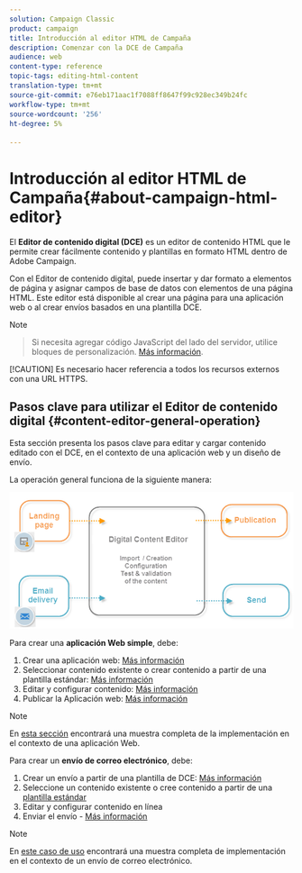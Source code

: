 ```yaml
---
solution: Campaign Classic
product: campaign
title: Introducción al editor HTML de Campaña
description: Comenzar con la DCE de Campaña
audience: web
content-type: reference
topic-tags: editing-html-content
translation-type: tm+mt
source-git-commit: e76eb171aac1f7088ff8647f99c928ec349b24fc
workflow-type: tm+mt
source-wordcount: '256'
ht-degree: 5%

---
```



# Introducción al editor HTML de Campaña{#about-campaign-html-editor}

El **Editor de contenido digital (DCE)** es un editor de contenido HTML que le permite crear fácilmente contenido y plantillas en formato HTML dentro de Adobe Campaign.

Con el Editor de contenido digital, puede insertar y dar formato a elementos de página y asignar campos de base de datos con elementos de una página HTML. Este editor está disponible al crear una página para una aplicación web o al crear envíos basados en una plantilla DCE.

>[!NOTE]
>>Si necesita agregar código JavaScript del lado del servidor, utilice bloques de personalización. [Más información](../../delivery/using/personalization-blocks.md).
>
>[!CAUTION]
Es necesario hacer referencia a todos los recursos externos con una URL HTTPS.

## Pasos clave para utilizar el Editor de contenido digital {#content-editor-general-operation}

Esta sección presenta los pasos clave para editar y cargar contenido editado con el DCE, en el contexto de una aplicación web y un diseño de envío.

La operación general funciona de la siguiente manera:

![](assets/dce_schema.png)

Para crear una **aplicación Web simple**, debe:

1. Crear una aplicación web: [Más información](../../web/using/creating-a-landing-page.md)
1. Seleccionar contenido existente o crear contenido a partir de una plantilla estándar: [Más información](../../web/using/template-management.md)
1. Editar y configurar contenido: [Más información](../../web/using/editing-content.md)
1. Publicar la Aplicación web: [Más información](../../web/using/creating-a-landing-page.md#step-3---publishing-content)

>[!NOTE]
En [esta sección](../../web/using/creating-a-landing-page.md) encontrará una muestra completa de la implementación en el contexto de una aplicación Web.

Para crear un **envío de correo electrónico**, debe:

1. Crear un envío a partir de una plantilla de DCE: [Más información](../../web/using/use-case--creating-an-email-delivery.md)
1. Seleccione un contenido existente o cree contenido a partir de una [plantilla estándar](../../web/using/template-management.md)
1. Editar y configurar contenido en línea
1. Enviar el envío - [Más información](../../delivery/using/steps-about-delivery-creation-steps.md)

>[!NOTE]
En [este caso de uso](../../web/using/use-case--creating-an-email-delivery.md) encontrará una muestra completa de implementación en el contexto de un envío de correo electrónico.
